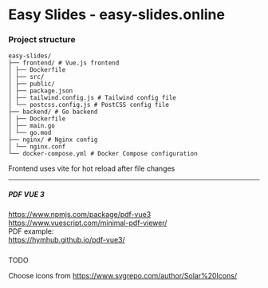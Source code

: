 # Easy Slides - easy-slides.online


### Project structure

```
easy-slides/
├── frontend/ # Vue.js frontend
│ ├── Dockerfile
│ ├── src/
│ ├── public/
│ ├── package.json
│ ├── tailwind.config.js # Tailwind config file
│ └── postcss.config.js # PostCSS config file
├── backend/ # Go backend
│ ├── Dockerfile
│ ├── main.go
│ └── go.mod
├── nginx/ # Nginx config
│ └── nginx.conf
└── docker-compose.yml # Docker Compose configuration
```
Frontend uses vite for hot reload after file changes

---
##### PDF VUE 3
https://www.npmjs.com/package/pdf-vue3  
https://www.vuescript.com/minimal-pdf-viewer/  
PDF example:  
https://hymhub.github.io/pdf-vue3/

#####
TODO

Choose icons from
https://www.svgrepo.com/author/Solar%20Icons/